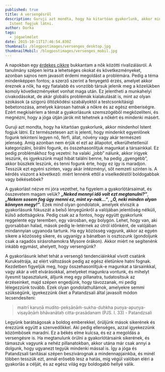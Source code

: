 ```yaml
---
published: true
title: A versengésről
description: Guruji azt mondta, hogy ha kitartóan gyakorlunk, akkor mindenhol
  Istent fogjuk látni.
author: Dorka
tags:
  - jógaelmélet
date: 2015-10-11T17:46:54.830Z
thumbnail: /blogpostimages/versenges_desktop.jpg
thumbnailMobil: /blogpostimages/versenges_mobil.jpg
---
```

A napokban egy [érdekes cikkre](https://www.psychologytoday.com/intl/blog/insight-therapy/201401/feminine-foes-new-science-explores-female-competition) bukkantam a nők közötti rivalizálásról. A tanulmány szépen leírta a lehetséges okokat és következményeket, azonban sajnos nem javasolt érdemi megoldást a problémára. Pedig a téma mindenképpen fontos; a szerző szerint a fenyegető érzés, amelyet akkor éreznek a nők, ha egy fiatalabb és vonzóbb társuk jelenik meg a közelükben komoly következményeket vonhat maga után. Ez jelentheti a munkahelyi civakodásokat, de akár globális problémák kialakulását is, mint az olyan szokások (a szigorú öltözködési szabályoktól a testcsonkításig) bebetonozása, amelyek károsan hatnak a nőkre és az egész emberiségre. Ezért megkísérlem a témát a gyakorlásunk szemszögéből megközelíteni, és megnézni, hogy a jóga útján járók mit tehetnek a nőkért és mindenki másért.

Guruji azt mondta, hogy ha kitartóan gyakorlunk, akkor mindenhol Istent fogjuk látni. Ez természetesen azt is jelenti, hogy mindenkit egyenlőnek fogunk tekinteni legyen nő, férfi, állat, növény vagy akár természeti jelenség. Amíg azonban nem érjük el ezt az állapotot, elkerülhetetlenül kategorizálni, bírálni fogunk, és összehasonlítjuk magunkat a társainkkal. Ez pedig problémákhoz fog vezetni: ha valaki „jobb” nálunk, akkor irigyek leszünk, és igyekszünk majd hibát találni benne, ha pedig „gyengébb”, akkor büszkék leszünk, és tenni fogunk érte, hogy ez így is maradjon. Tesszük ezt egyéni szinten, vagy akár intézményi, sőt nemzeti szinten is. A kérdés viszont a következő: miért lennénk ettől a viselkedéstől boldogabbak vagy békésebbek?

A gyakorlást nézve mi jóra vezethet, ha figyelem a gyakorlótársaimat, és összevetem magam velük? ***„Neked mennyi idő volt ezt megtanulni?”***, ***„Nekem sosem fog úgy menni ez, mint xy-nak…”***, ***„Ó, neki minden olyan könnyen megy!”***. Ezek mind olyan gondolatok, amelyek elviszik a gyakorlásunk fókuszát a belső lényegünkről a valójában jelentőség nélküli, külső adottságokra. Pedig csak az a fontos, hogy együtt gyakorlunk reggelente egy teremben, egy városban, egy bolygón. Lehet, hogy van, aki gyorsabban halad, mások pedig le-letérnek az útról időnként, de valójában mindannyian ugyanoda tartunk. Ha egy közösség vagyunk, akkor az egyén sikere a közösség sikere, és ugyanígy a bánatban is osztozunk (gondoljunk csak a ragadós sírásrohamokra Mysore órákon). Akkor miért ne segítenénk inkább egymást, ahelyett, hogy versengünk?

A gyakorlásunk lehet tehát a versengő tendenciáinkkal vívott csatánk Kuruksétrája, az elért változások pedig az egész életünkre hatni fognak. Kezdetben figyeljük meg, hogy összehasonlítjuk-e magunkat a társainkkal, vagy akár a vélt elvárásokkal, amelyeket magunkra vontunk, és mihelyt ilyesmit tapasztalunk, álljunk meg egy pillanatra, tudatosítsuk az érzéseinket, majd szépen engedjünk, hogy távozzanak, mi pedig lélegezzünk tovább. Ezek olyan gondolathullámok, amelyekre semmi szükségünk, igyekezzünk őket a Patandzsali által javasolt módon lecsendesíteni:

> maitrī karuṇā mudito-pekṣāṇāṁ-sukha-duḥkha puṇya-apuṇya-viṣayāṇāṁ bhāvanātaḥ citta-prasādanam (PJS. I. 33) - Patandzsali

Legyünk barátságosak a boldog emberekkel, örüljünk mások sikerének és érezzünk együtt a szenvedőkkel. Aki pedig ellenséges, azzal igyekezzünk közömbösek maradni. Ez a békés elme kulcsa, és ez a megoldás a versengésre is. Ha megtanulunk örülni a gyakorlótársaink sikerének, és támaszuk vagyunk a nehéz pillanatokban, akkor utána már csak annyi a dolgunk, hogy ugyanezt tegyük mindenki mással is. Így a jóga és Patandzsali tanításai szépen beszivárognak a mindennapjainkba, és minél többen tesszük ezt, annál erősebb lesz a hatás, míg végül valóban eléri a gyakorlás a célját, és az egész világ egy boldogabb hellyé válik.

